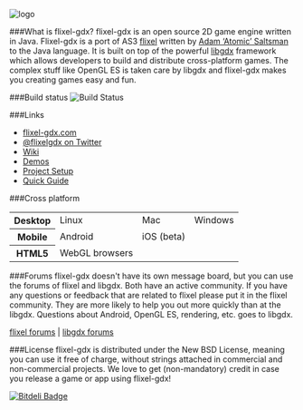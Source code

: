 ![logo](http://s6.postimg.org/51ixndytt/flixel_gdx_banner.png)

###What is flixel-gdx?
flixel-gdx is an open source 2D game engine written in Java. Flixel-gdx is a port of AS3 [flixel](http://flixel.org) written by [Adam ‘Atomic’ Saltsman](http://adamatomic.com/) to the Java language. It is built on top of the powerful [libgdx](http://libgdx.badlogicgames.com/) framework which allows developers to build and distribute cross-platform games. The complex stuff like OpenGL ES is taken care by libgdx and flixel-gdx makes you creating games easy and fun.

###Build status
![Build Status](http://www.sylvain-grialou.name:8180/job/flixel-gdx/badge/icon)

###Links
-	[flixel-gdx.com](http://flixel-gdx.com 'flixel-gdx homepage')
-	[@flixelgdx on Twitter](http://twitter.com/flixelgdx)
-	[Wiki](https://github.com/flixel-gdx/flixel-gdx/wiki)
-	[Demos](https://github.com/flixel-gdx/flixel-gdx-examples)
-	[Project Setup](https://github.com/flixel-gdx/flixel-gdx/wiki/Project-Setup)
-	[Quick Guide](https://github.com/flixel-gdx/flixel-gdx/wiki/Quick-Guide)

###Cross platform
<table>
    <tr>
    	<th>Desktop</th>
    	<td>Linux</td>
        <td>Mac</td>
        <td>Windows</td>
    </tr>
    <tr>
    	<th>Mobile</th>
        <td>Android</td>
        <td>iOS (beta)</td>
        <td></td>
    </tr>
    <tr>
    	<th>HTML5</th>
        <td>WebGL browsers</td>
        <td></td>
        <td></td>
    </tr>
</table>

###Forums
flixel-gdx doesn't have its own message board, but you can use the forums of flixel and libgdx. Both have an active community. If you have any questions or feedback that are related to flixel please put it in the flixel community. They are more likely to help you out more quickly than at the libgdx. Questions about Android, OpenGL ES, rendering, etc. goes to libgdx.

[flixel forums](http://forums.flixel.org) | [libgdx forums](http://www.badlogicgames.com/forum)

###License
flixel-gdx is distributed under the New BSD License, meaning you can use it free of charge, without strings attached in commercial and non-commercial projects. We love to get (non-mandatory) credit in case you release a game or app using flixel-gdx!

[![Bitdeli Badge](https://d2weczhvl823v0.cloudfront.net/flixel-gdx/flixel-gdx/trend.png)](https://bitdeli.com/free "Bitdeli Badge")